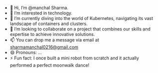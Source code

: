 - 👋 Hi, I’m @manchal Sharma.
- 👀 I’m interested in technology.
- 🌱 I’m currently diving into the world of Kubernetes, navigating its vast landscape of containers and clusters.
- 💞️ I’m looking to collaborate on a project that combines our skills and expertise to achieve innovative solutions.
- 📫 You can drop me a message via email at sharmamanchal0216@gmail.com 
- 😄 Pronouns: ...
- ⚡ Fun fact: I once built a mini robot from scratch and it actually performed a perfect moonwalk dance!

<!---
manchalsharma08/manchalsharma08 is a ✨ special ✨ repository because its `README.md` (this file) appears on your GitHub profile.
You can click the Preview link to take a look at your changes.
--->
